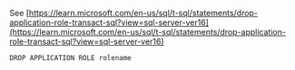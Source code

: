 See [https://learn.microsoft.com/en-us/sql/t-sql/statements/drop-application-role-transact-sql?view=sql-server-ver16](https://learn.microsoft.com/en-us/sql/t-sql/statements/drop-application-role-transact-sql?view=sql-server-ver16)
```
DROP APPLICATION ROLE rolename
```
